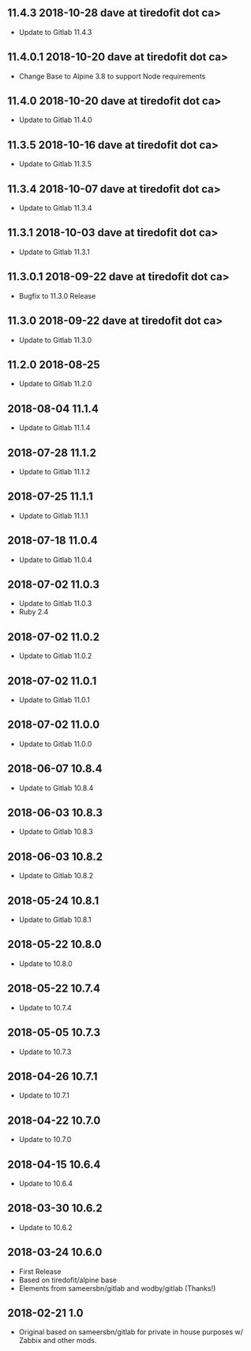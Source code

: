 ## 11.4.3 2018-10-28 dave at tiredofit dot ca>

* Update to Gitlab 11.4.3

## 11.4.0.1 2018-10-20 dave at tiredofit dot ca>

* Change Base to Alpine 3.8 to support Node requirements

## 11.4.0 2018-10-20 dave at tiredofit dot ca>

* Update to Gitlab 11.4.0

## 11.3.5 2018-10-16 dave at tiredofit dot ca>

* Update to Gitlab 11.3.5

## 11.3.4 2018-10-07 dave at tiredofit dot ca>

* Update to Gitlab 11.3.4

## 11.3.1 2018-10-03 dave at tiredofit dot ca>

* Update to Gitlab 11.3.1

## 11.3.0.1 2018-09-22 dave at tiredofit dot ca>

* Bugfix to 11.3.0 Release

## 11.3.0 2018-09-22 dave at tiredofit dot ca>

* Update to Gitlab 11.3.0

## 11.2.0 2018-08-25 <dave at tiredofit dot ca>

* Update to Gitlab 11.2.0

## 2018-08-04 11.1.4 <dave at tiredofit dot ca>

* Update to Gitlab 11.1.4

## 2018-07-28 11.1.2 <dave at tiredofit dot ca>

* Update to Gitlab 11.1.2

## 2018-07-25 11.1.1 <dave at tiredofit dot ca>

* Update to Gitlab 11.1.1

## 2018-07-18 11.0.4 <dave at tiredofit dot ca>

* Update to Gitlab 11.0.4

## 2018-07-02 11.0.3 <dave at tiredofit dot ca>

* Update to Gitlab 11.0.3
* Ruby 2.4

## 2018-07-02 11.0.2 <dave at tiredofit dot ca>

* Update to Gitlab 11.0.2

## 2018-07-02 11.0.1 <dave at tiredofit dot ca>

* Update to Gitlab 11.0.1

## 2018-07-02 11.0.0 <dave at tiredofit dot ca>

* Update to Gitlab 11.0.0

## 2018-06-07 10.8.4 <dave at tiredofit dot ca>

* Update to Gitlab 10.8.4

## 2018-06-03 10.8.3 <dave at tiredofit dot ca>

* Update to Gitlab 10.8.3

## 2018-06-03 10.8.2 <dave at tiredofit dot ca>

* Update to Gitlab 10.8.2

## 2018-05-24 10.8.1 <dave at tiredofit dot ca>

* Update to Gitlab 10.8.1

## 2018-05-22 10.8.0 <dave at tiredofit dot ca>

* Update to 10.8.0

## 2018-05-22 10.7.4 <dave at tiredofit dot ca>

* Update to 10.7.4

## 2018-05-05 10.7.3 <dave at tiredofit dot ca>

* Update to 10.7.3

## 2018-04-26 10.7.1 <dave at tiredofit dot ca>

* Update to 10.7.1

## 2018-04-22 10.7.0 <dave at tiredofit dot ca>

* Update to 10.7.0

## 2018-04-15 10.6.4 <dave at tiredofit dot ca>

* Update to 10.6.4

## 2018-03-30 10.6.2 <dave at tiredofit dot ca>

* Update to 10.6.2

## 2018-03-24 10.6.0 <dave at tiredofit dot ca>

* First Release
* Based on tiredofit/alpine base
* Elements from sameersbn/gitlab and wodby/gitlab (Thanks!)


## 2018-02-21 1.0  <dave at tiredofit dot ca>

* Original based on sameersbn/gitlab for private in house purposes w/ Zabbix and other mods.
